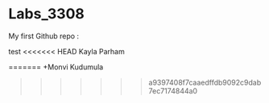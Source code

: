 # Labs_3308
My first Github repo :

test
<<<<<<< HEAD
Kayla Parham

=======
+Monvi Kudumula 
>>>>>>> a9397408f7caaedffdb9092c9dab7ec7174844a0
